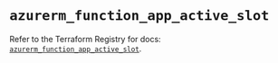# `azurerm_function_app_active_slot`

Refer to the Terraform Registry for docs: [`azurerm_function_app_active_slot`](https://registry.terraform.io/providers/hashicorp/azurerm/4.26.0/docs/resources/function_app_active_slot).
